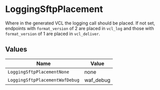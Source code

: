 # LoggingSftpPlacement

Where in the generated VCL the logging call should be placed. If not set, endpoints with `format_version` of 2 are placed in `vcl_log` and those with `format_version` of 1 are placed in `vcl_deliver`.



## Values

| Name                           | Value                          |
| ------------------------------ | ------------------------------ |
| `LoggingSftpPlacementNone`     | none                           |
| `LoggingSftpPlacementWafDebug` | waf_debug                      |